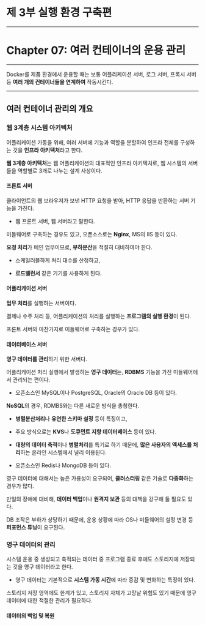 # 제 3부 실행 환경 구축편

---

# Chapter 07: 여러 컨테이너의 운용 관리

---

Docker를 제품 환경에서 운용할 때는 보통 어플리케이션 서버, 로그 서버, 프록시 서버 등 **여러 개의 컨테이너들을 연계하여** 작동시킨다.

---

## 여러 컨테이너 관리의 개요

### 웹 3계층 시스템 아키텍처

어플리케이션 가동을 위해, 여러 서버에 기능과 역할을 분할하여 인프라 전체를 구성하는 것을 **인프라 아키텍처**라고 한다.

**웹 3계층 아키텍처**는 웹 어플리케이션의 대표적인 인프라 아키텍처로, 웹 시스템의 서버들을 역할별로 3개로 나누는 설계 사상이다.

#### 프론트 서버

클라이언트의 웹 브라우저가 보낸 HTTP 요청을 받아, HTTP 응답을 반환하는 서버 기능을 가진다.

- 웹 프론트 서버, 웹 서버라고 말한다.

미들웨어로 구축하는 경우도 있고, 오픈소스로는 **Nginx**, MS의 IIS 등이 있다.

**요청 처리**가 메인 업무이므로, **부하분산**을 적절히 대비하여야 한다.

- 스케일러블하게 처리 대수를 산정하고, 

- **로드밸런서** 같은 기기를 사용하게 된다.

#### 어플리케이션 서버

**업무 처리**를 실행하는 서버이다.

결제나 수주 처리 등, 어플리케이션의 처리를 실행하는 **프로그램의 실행 환경**이 된다.

프론트 서버와 마찬가지로 미들웨어로 구축하는 경우가 있다.

#### 데이터베이스 서버

**영구 데이터를 관리**하기 위한 서버다.

어플리케이션 처리 실행에서 발생하는 **영구 데이터**는, **RDBMS** 기능을 가진 미들웨어에서 관리되는 편이다.

- 오픈소스인 MySQL이나 PostgreSQL, Oracle의 Oracle DB 등이 있다.

**NoSQL**의 경우, RDMBS와는 다른 새로운 방식을 총칭한다.

- **병렬분산처리**나 **유연한 스키마 설정** 등이 특징이고,

- 주요 방식으로는 **KVS**나 **도큐먼트 지향 데이터베이스** 등이 있다.

- **대량의 데이터 축적**이나 **병렬처리**를 특기로 하기 때문에, **많은 사용자의 엑세스를 처리**하는 온라인 시스템에서 널리 이용된다.

- 오픈소스인 Redis나 MongoDB 등이 있다.

영구 데이터에 대해서는 높은 가용성이 요구되어, **클러스터링** 같은 기술로 **다중화**하는 경우가 많다.

만일의 장애에 대비해, **데이터 백업**이나 **원격지 보관** 등의 대책을 강구해 둘 필요도 있다.

DB 조작은 부하가 상당하기 때문에, 운용 상황에 따라 OS나 미들웨어의  설정 변경 등 **퍼포먼스 튜닝**이 요구된다.

### 영구 데이터의 관리

시스템 운용 중 생성되고 축적되는 데이터 중 프로그램 종료 후에도 스토리지에 저장되는 것을 영구 데이터라고 한다.

- 영구 데이터는 기본적으로 **시스템 가동 시간**에 따라 증감 및 변화하는 특징이 있다.

스토리지 저장 영역에도 한계가 있고, 스토리지 자체가 고장날 위험도 있기 때문에 영구 데이터에 대한 적절한 관리가 필요하다.

#### 데이터의 백업 및 복원


